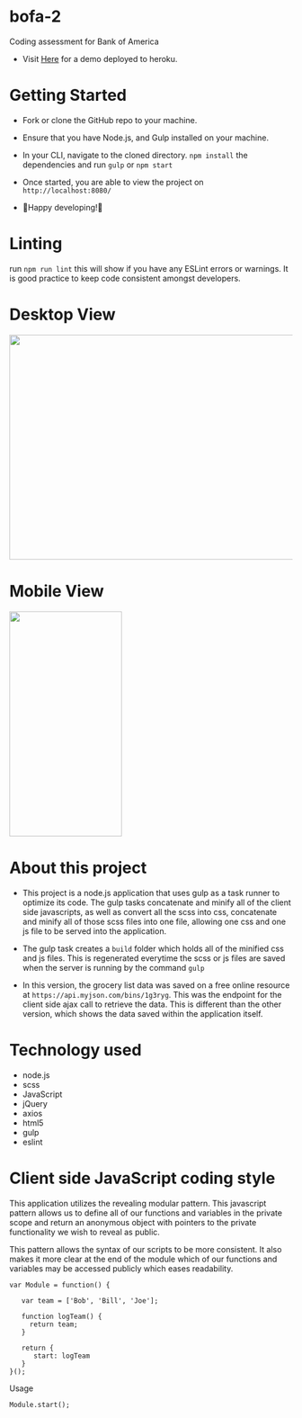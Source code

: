 # bofa-2

Coding assessment for Bank of America

- Visit [Here](https://bankofamerica-2.herokuapp.com/) for a demo deployed to heroku.

# Getting Started

- Fork or clone the GitHub repo to your machine.
- Ensure that you have Node.js, and Gulp installed on your machine.
- In your CLI, navigate to the cloned directory. `npm install` the dependencies and run `gulp` or `npm start`

- Once started, you are able to view the project on `http://localhost:8080/`

- 🎉Happy developing!🎉

# Linting
run `npm run lint` this will show if you have any ESLint errors or warnings. It is good practice to keep code consistent amongst developers.

# Desktop View
<img src="https://thumbs.gfycat.com/FoolishImpracticalAfricanpiedkingfisher-size_restricted.gif" width="600" height="400" />

# Mobile View
<img src="https://thumbs.gfycat.com/FaintImportantKillifish-size_restricted.gif" width="200" height="400" />

# About this project

- This project is a node.js application that uses gulp as a task runner to optimize its code. The gulp tasks concatenate and minify all of the client side javascripts, as well as convert all the scss into css, concatenate and minify all of those scss files into one file, allowing one css and one js file to be served into the application.

- The gulp task creates a `build` folder which holds all of the minified css and js files. This is regenerated everytime the scss or js files are saved when the server is running by the command `gulp`

- In this version, the grocery list data was saved on a free online resource at `https://api.myjson.com/bins/1g3ryg`. This was the endpoint for the client side ajax call to retrieve the data. This is different than the other version, which shows the data saved within the application itself.

# Technology used
- node.js
- scss
- JavaScript
- jQuery
- axios
- html5
- gulp
- eslint

# Client side JavaScript coding style
This application utilizes the revealing modular pattern. This javascript pattern allows us to define all of our functions and variables in the private scope and return an anonymous object with pointers to the private functionality we wish to reveal as public.

This pattern allows the syntax of our scripts to be more consistent. It also makes it more clear at the end of the module which of our functions and variables may be accessed publicly which eases readability.

```
var Module = function() {

   var team = ['Bob', 'Bill', 'Joe'];

   function logTeam() {
     return team;
   }

   return {
      start: logTeam
   }
}();
```

Usage
```
Module.start();
```

